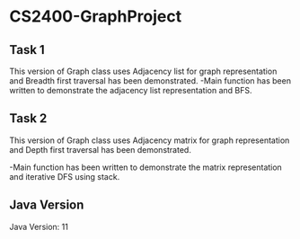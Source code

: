 # CS2400-GraphProject



## Task 1
This version of Graph class uses Adjacency list for graph representation and Breadth first traversal has been demonstrated.
-Main function has been written to demonstrate the adjacency list representation and BFS.

## Task 2
This version of Graph class uses Adjacency matrix for graph representation and Depth first traversal has been demonstrated.

-Main function has been written to demonstrate the matrix representation and iterative DFS using stack.

## Java Version
Java Version: 11